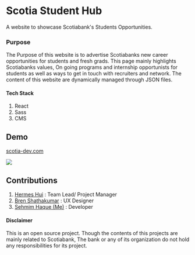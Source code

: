 # Scotia Student Hub

A website to showcase Scotiabank's Students Opportunities. 

### Purpose
The Purpose of this website is to advertise Scotiabanks new career opportunities for students and fresh grads. This page mainly highlights Scotiabanks values, On going programs and internship opportunists for students as well as ways to get in touch with recruiters and network. The content of this website are dynamically managed through JSON files. 

#### Tech Stack

1. React
2. Sass
3. CMS

## Demo
[scotia-dev.com](http://scotia-capstone.surge.sh/)

![](https://media.giphy.com/media/IzidFm1auMesaEao52/giphy.gif)



## Contributions
1. [Hermes Hui](https://www.linkedin.com/in/hermes-hui-a60545145) : Team Lead/ Project Manager
2. [Bren Shathakumar](https://www.linkedin.com/in/bren-shanthakumar-045591149/) : UX Designer
3. [Sehmim Haque (Me)](https://www.linkedin.com/in/sehmim-haque/) : Developer


#### Disclaimer 
This is an open source project. Though the contents of this projects are mainly related to Scotiabank, The bank or any of its organization do not hold any responsibilities for its project. 

